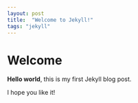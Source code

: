 ```yaml
---
layout: post
title:  "Welcome to Jekyll!"
tags: "jekyll"
---
```


# Welcome

**Hello world**, this is my first Jekyll blog post.

I hope you like it!